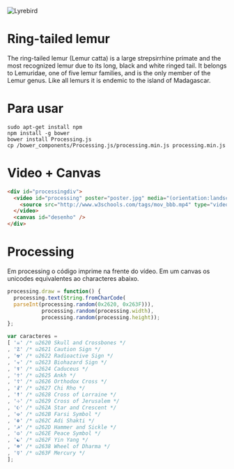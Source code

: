![Lyrebird](http://upload.wikimedia.org/wikipedia/commons/4/42/Flickr_-_law_keven_-_How_much_longer_have_I_got_to_wait%5E.jpg)

# Ring-tailed lemur

The ring-tailed lemur (Lemur catta) is a large strepsirrhine primate and the most recognized lemur due to its long, black and white ringed tail. It belongs to Lemuridae, one of five lemur families, and is the only member of the Lemur genus. Like all lemurs it is endemic to the island of Madagascar.

# Para usar

```
sudo apt-get install npm
npm install -g bower
bower install Processing.js
cp /bower_components/Processing.js/processing.min.js processing.min.js
```

# Video + Canvas

```html
<div id="processingdiv">
  <video id="processing" poster="poster.jpg" media="(orientation:landscape)">
    <source src="http://www.w3schools.com/tags/mov_bbb.mp4" type="video/mp4"/>
  </video>
  <canvas id="desenho" />
</div>
```

# Processing

Em processing o código imprime na frente do vídeo. Em um canvas os unicodes equivalentes ao characteres abaixo.

```js
processing.draw = function() {
  processing.text(String.fromCharCode(
  parseInt(processing.random(0x2620, 0x263F))),
           processing.random(processing.width),
           processing.random(processing.height));
};
```

```js
var caracteres =
[ '☠' /* u2620 Skull and Crossbones */
, '☡' /* u2621 Caution Sign */
, '☢' /* u2622 Radioactive Sign */
, '☣' /* u2623 Biohazard Sign */
, '☤' /* u2624 Caduceus */
, '☥' /* u2625 Ankh */
, '☦' /* u2626 Orthodox Cross */
, '☧' /* u2627 Chi Rho */
, '☨' /* u2628 Cross of Lorraine */
, '☩' /* u2629 Cross of Jerusalem */
, '☪' /* u262A Star and Crescent */
, '☫' /* u262B Farsi Symbol */
, '☬' /* u262C Adi Shakti */
, '☭' /* u262D Hammer and Sickle */
, '☮' /* u262E Peace Symbol */
, '☯' /* u262F Yin Yang */
, '☸' /* u2638 Wheel of Dharma */
, '☿' /* u263F Mercury */
];
```
